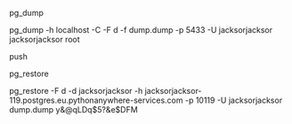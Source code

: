 pg_dump

pg_dump -h localhost -C -F d -f dump.dump -p 5433 -U jacksorjacksor jacksorjacksor
root

push

pg_restore

pg_restore -F d -d jacksorjacksor -h jacksorjacksor-119.postgres.eu.pythonanywhere-services.com -p 10119 -U jacksorjacksor dump.dump
y&@qLDq$5?&e$DFM
